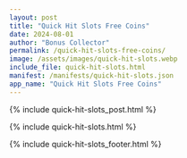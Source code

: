 ```yaml
---
layout: post
title: "Quick Hit Slots Free Coins"
date: 2024-08-01
author: "Bonus Collector"
permalink: /quick-hit-slots-free-coins/
image: /assets/images/quick-hit-slots.webp
include_file: quick-hit-slots.html
manifest: /manifests/quick-hit-slots.json
app_name: "Quick Hit Slots Free Coins"
---
```


{% include quick-hit-slots_post.html %}

{% include quick-hit-slots.html %}

{% include quick-hit-slots_footer.html %}